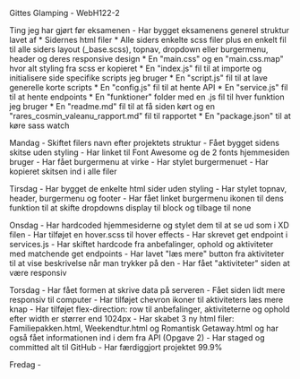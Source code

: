 Gittes Glamping - WebH122-2



Ting jeg har gjørt før eksamenen
    - Har bygget eksamenens generel struktur lavet af 
        * Sidernes html filer 
        * Alle siders enkelte scss filer plus en enkelt fil til alle siders layout (_base.scss), topnav, dropdown eller burgermenu, header og deres responsive design
        * En "main.css" og en "main.css.map" hvor alt styling fra scss er kopieret
        * En "index.js" fil til at importe og initialisere side specifike scripts jeg bruger
        * En "script.js" fil til at lave generelle korte scripts
        * En "config.js" fil til at hente API
        * En "service.js" fil til at hente endpoints
        * En "funktioner" folder med en .js fil til hver funktion jeg bruger
        * En "readme.md" fil til at få siden kørt og en "rares_cosmin_valeanu_rapport.md" fil til rapportet
        * En "package.json" til at køre sass watch

Mandag
    - Skiftet filers navn efter projektets struktur
    - Fået bygget sidens skitse uden styling
    - Har linket til Font Awesome og de 2 fonts hjemmesiden bruger
    - Har fået burgermenu at virke
    - Har stylet burgermenuet
    - Har kopieret skitsen ind i alle filer

Tirsdag
    - Har bygget de enkelte html sider uden styling
    - Har stylet topnav, header, burgermenu og footer
    - Har fået linket burgermenu ikonen til dens funktion til at skifte dropdowns display til block og tilbage til none
    

Onsdag
    - Har hardcoded hjemmesiderne og stylet dem til at se ud som i XD filen
    - Har tilføjet en hover.scss til hover effects
    - Har skrevet get endpoint i services.js
    - Har skiftet hardcode fra anbefalinger, ophold og aktiviteter med matchende get endpoints
    - Har lavet "læs mere" button fra aktiviteter til at vise beskrivelse når man trykker på den
    - Har fået "aktiviteter" siden at være responsiv

Torsdag
    - Har fået formen at skrive data på serveren
    - Fået siden lidt mere responsiv til computer
    - Har tilføjet chevron ikoner til aktiviteters læs mere knap
    - Har tilføjet flex-direction: row til anbefalinger, aktiviteterne og ophold efter width er størrer end 1024px
    - Har skabet 3 ny html filer: Familiepakken.html, Weekendtur.html og Romantisk Getaway.html og har også fået
    informationen ind i dem fra API (Opgave 2)
    - Har staged og committed alt til GitHub
    - Har færdiggjort projektet 99.9%

Fredag
    -